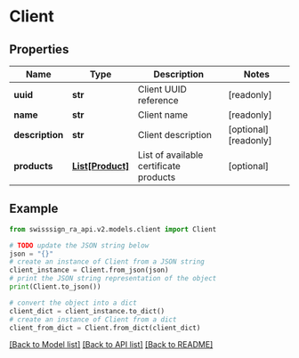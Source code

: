 # Client


## Properties

Name | Type | Description | Notes
------------ | ------------- | ------------- | -------------
**uuid** | **str** | Client UUID reference | [readonly] 
**name** | **str** | Client name | [readonly] 
**description** | **str** | Client description | [optional] [readonly] 
**products** | [**List[Product]**](Product.md) | List of available certificate products | [optional] 

## Example

```python
from swisssign_ra_api.v2.models.client import Client

# TODO update the JSON string below
json = "{}"
# create an instance of Client from a JSON string
client_instance = Client.from_json(json)
# print the JSON string representation of the object
print(Client.to_json())

# convert the object into a dict
client_dict = client_instance.to_dict()
# create an instance of Client from a dict
client_from_dict = Client.from_dict(client_dict)
```
[[Back to Model list]](../README.md#documentation-for-models) [[Back to API list]](../README.md#documentation-for-api-endpoints) [[Back to README]](../README.md)


